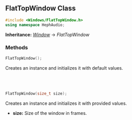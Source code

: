 ## FlatTopWindow Class
```c++
#include <Windows/FlatTopWindow.h>
using namespace HephAudio;
```
**Inheritance:** *[Window](/docs/HephAudio/Windows/Window.md)* -> *FlatTopWindow*

### Methods
```c++
FlatTopWindow();
```
Creates an instance and initializes it with default values.
<br><br><br><br>
```c++
FlatTopWindow(size_t size);
```
Creates an instance and initializes it with provided values.
- **size:** Size of the window in frames.
